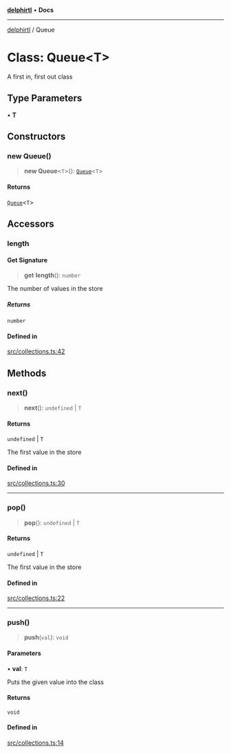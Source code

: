[**delphirtl**](../README.md) • **Docs**

***

[delphirtl](../globals.md) / Queue

# Class: Queue\<T\>

A first in, first out class

## Type Parameters

• **T**

## Constructors

### new Queue()

> **new Queue**\<`T`\>(): [`Queue`](Queue.md)\<`T`\>

#### Returns

[`Queue`](Queue.md)\<`T`\>

## Accessors

### length

#### Get Signature

> **get** **length**(): `number`

The number of values in the store

##### Returns

`number`

#### Defined in

[src/collections.ts:42](https://github.com/chuacw/delphirtl/blob/b2d86277a5251f0037cf01044224c3e29dc4c6be/src/collections.ts#L42)

## Methods

### next()

> **next**(): `undefined` \| `T`

#### Returns

`undefined` \| `T`

The first value in the store

#### Defined in

[src/collections.ts:30](https://github.com/chuacw/delphirtl/blob/b2d86277a5251f0037cf01044224c3e29dc4c6be/src/collections.ts#L30)

***

### pop()

> **pop**(): `undefined` \| `T`

#### Returns

`undefined` \| `T`

The first value in the store

#### Defined in

[src/collections.ts:22](https://github.com/chuacw/delphirtl/blob/b2d86277a5251f0037cf01044224c3e29dc4c6be/src/collections.ts#L22)

***

### push()

> **push**(`val`): `void`

#### Parameters

• **val**: `T`

Puts the given value into the class

#### Returns

`void`

#### Defined in

[src/collections.ts:14](https://github.com/chuacw/delphirtl/blob/b2d86277a5251f0037cf01044224c3e29dc4c6be/src/collections.ts#L14)
